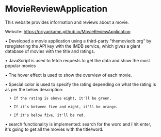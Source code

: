 # MovieReviewApplication
This website provides information and reviews about a movie.

Website: https://priyankamn.github.io/MovieReviewApplication

•	Developed a movie application using a third-party "themoviedb.org" by reregistering the API key with the IMDB service, which gives a giant database of movies with the title and ratings.

•	JavaScript is used to fetch requests to get the data and show the most popular movies

•	The hover effect is used to show the overview of each movie.

•	Special color is used to specify the rating depending on what the rating is as per the below description:

      •	If the rating is above eight, it'll be green.

      •	If it's between five and eight, it'll be orange.

      •	If it's below five, it'll be red.

•	search functionality is implemented: search for the word and I hit enter, it's going to get all the movies with the title/word.
